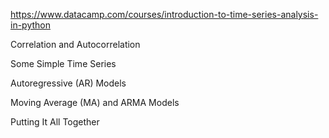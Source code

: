 <https://www.datacamp.com/courses/introduction-to-time-series-analysis-in-python>

Correlation and Autocorrelation

Some Simple Time Series

Autoregressive (AR) Models

Moving Average (MA) and ARMA Models

Putting It All Together
